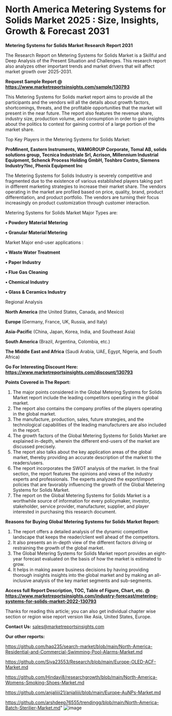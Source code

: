 # North America Metering Systems for Solids Market 2025 : Size, Insights, Growth & Forecast 2031

<strong>Metering Systems for Solids Market Research Report 2031</strong>

The Research Report on Metering Systems for Solids Market is a Skillful and Deep Analysis of the Present Situation and Challenges. This research report also analyzes other important trends and market drivers that will affect market growth over 2025-2031.

<strong>Request Sample Report @ <a href=https://www.marketreportsinsights.com/sample/130793>https://www.marketreportsinsights.com/sample/130793</a></strong>

This Metering Systems for Solids market report aims to provide all the participants and the vendors will all the details about growth factors, shortcomings, threats, and the profitable opportunities that the market will present in the near future. The report also features the revenue share, industry size, production volume, and consumption in order to gain insights about the politics to contest for gaining control of a large portion of the market share.

Top Key Players in the Metering Systems for Solids Market:

<strong>ProMinent, Eastern Instruments, WAMGROUP Corporate, Tomal AB, solids solutions group, Tecnica Industriale Srl, Acrison, Millennium Industrial Equipment, Schenck Process Holding GmbH, Toshbro Contro, Siemens Industry?Inc, Phenix Equipment Inc</strong>

The Metering Systems for Solids Industry is severely competitive and fragmented due to the existence of various established players taking part in different marketing strategies to increase their market share. The vendors operating in the market are profiled based on price, quality, brand, product differentiation, and product portfolio. The vendors are turning their focus increasingly on product customization through customer interaction.

Metering Systems for Solids Market Major Types are:

<strong>• Powdery Material Metering

• Granular Material Metering</strong>

Market Major end-user applications :

<strong>• Waste Water Treatment

• Paper Industry

• Flue Gas Cleaning

• Chemical Industry

• Glass & Ceramics Industry</strong>

Regional Analysis

</u><strong><b>North America</b></strong> (the United States, Canada, and Mexico)

<strong><b>Europe </b></strong>(Germany, France, UK, Russia, and Italy)

<strong><b>Asia-Pacific</b></strong> (China, Japan, Korea, India, and Southeast Asia)

<strong><b>South America</b></strong> (Brazil, Argentina, Colombia, etc.)

<strong><b>The Middle East and Africa</b></strong> (Saudi Arabia, UAE, Egypt, Nigeria, and South Africa)

<strong>Go For Interesting Discount Here: <a href=https://www.marketreportsinsights.com/discount/130793>https://www.marketreportsinsights.com/discount/130793</a></strong>

<strong>Points Covered in The Report:</strong>
<ol>
  <li>The major points considered in the Global Metering Systems for Solids Market report include the leading competitors operating in the global market.</li>
  <li>The report also contains the company profiles of the players operating in the global market.</li>
  <li>The manufacture, production, sales, future strategies, and the technological capabilities of the leading manufacturers are also included in the report.</li>
  <li>The growth factors of the Global Metering Systems for Solids Market are explained in-depth, wherein the different end-users of the market are discussed precisely.</li>
  <li>The report also talks about the key application areas of the global market, thereby providing an accurate description of the market to the readers/users.</li>
  <li>The report incorporates the SWOT analysis of the market. In the final section, the report features the opinions and views of the industry experts and professionals. The experts analyzed the export/import policies that are favorably influencing the growth of the Global Metering Systems for Solids Market.</li>
  <li>The report on the Global Metering Systems for Solids Market is a worthwhile source of information for every policymaker, investor, stakeholder, service provider, manufacturer, supplier, and player interested in purchasing this research document.</li>
</ol>
<strong>Reasons for Buying Global Metering Systems for Solids Market Report:</strong>

<ol>
  <li>The report offers a detailed analysis of the dynamic competitive landscape that keeps the reader/client well ahead of the competitors.</li>
  <li>It also presents an in-depth view of the different factors driving or restraining the growth of the global market.</li>
  <li>The Global Metering Systems for Solids Market report provides an eight-year forecast evaluated on the basis of how the market is estimated to grow.</li>
  <li>It helps in making aware business decisions by having providing thorough insights insights into the global market and by making an all-inclusive analysis of the key market segments and sub-segments.</li>
</ol>
<strong>Access full Report Description, TOC, Table of Figure, Chart, etc. @ <a href=https://www.marketreportsinsights.com/industry-forecast/metering-systems-for-solids-market-2022-130793>https://www.marketreportsinsights.com/industry-forecast/metering-systems-for-solids-market-2022-130793</a></strong>


Thanks for reading this article; you can also get individual chapter wise section or region wise report version like Asia, United States, Europe.

<strong>Contact Us:</strong>
sales@marketreportsinsights.com

<strong>Our other reports:</strong>

<a href=https://github.com/haq235/search-market/blob/main/North-America-Residential-and-Commercial-Swimming-Pool-Alarms-Market.md>https://github.com/haq235/search-market/blob/main/North-America-Residential-and-Commercial-Swimming-Pool-Alarms-Market.md</a>

<a href=https://github.com/Siya23553/Research/blob/main/Europe-OLED-ACF-Market.md>https://github.com/Siya23553/Research/blob/main/Europe-OLED-ACF-Market.md</a>

<a href=https://github.com/Hindavi8/researchgrowth/blob/main/North-America-Womens-Smoking-Shoes-Market.md>https://github.com/Hindavi8/researchgrowth/blob/main/North-America-Womens-Smoking-Shoes-Market.md</a>

<a href=https://github.com/anjaliiii21/anjaliiii/blob/main/Europe-AuNPs-Market.md>https://github.com/anjaliiii21/anjaliiii/blob/main/Europe-AuNPs-Market.md</a>

<a href=https://github.com/arshdeep76555/trendingg/blob/main/North-America-Batch-Sterilier-Market.md>https://github.com/arshdeep76555/trendingg/blob/main/North-America-Batch-Sterilier-Market.md</a>"
![image](https://github.com/user-attachments/assets/941fc6ca-f1f6-4f7c-ada0-e4ebea3cc988)
